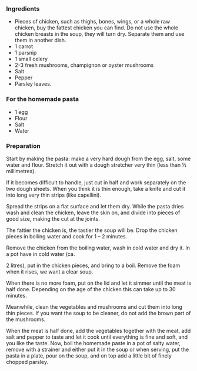 
### Ingredients
- Pieces of chicken, such as thighs, bones, wings, or a whole raw chicken, buy the fattest chicken you can find. Do not use the whole chicken breasts in the soup, they will turn dry. Separate them and use them in another dish.
- 1 carrot
- 1 parsnip
- 1 small celery
- 2-3 fresh mushrooms, champignon or oyster mushrooms
- Salt
- Pepper
- Parsley leaves.

### For the homemade pasta
- 1 egg
- Flour
- Salt
- Water

### Preparation
Start by making the pasta: make a very hard dough from the egg, salt, some water and flour. Stretch it out with a dough stretcher very thin (less than ½ millimetres).

 If it becomes difficult to handle, just cut in half and work separately on the two dough sheets. When you think it is thin enough, take a knife and cut it into long very thin strips (like capellini).

 Spread the strips on a flat surface and let them dry. While the pasta dries wash and clean the chicken, leave the skin on, and divide into pieces of good size, making the cut at the joints.

 The fattier the chicken is, the tastier the soup will be. Drop the chicken pieces in boiling water and cook for 1 – 2 minutes.

 Remove the chicken from the boiling water, wash in cold water and dry it. In a pot have in cold water (ca.

 2 litres), put in the chicken pieces, and bring to a boil. Remove the foam when it rises, we want a clear soup.

 When there is no more foam, put on the lid and let it simmer until the meat is half done. Depending on the age of the chicken this can take up to 30 minutes.

 Meanwhile, clean the vegetables and mushrooms and cut them into long thin pieces. If you want the soup to be cleaner, do not add the brown part of the mushrooms.

 When the meat is half done, add the vegetables together with the meat, add salt and pepper to taste and let it cook until everything is fine and soft, and you like the taste. Now, boil the homemade paste in a pot of salty water, remove with a strainer and either put it in the soup or when serving, put the pasta in a plate, pour on the soup, and on top add a little bit of finely chopped parsley.

   